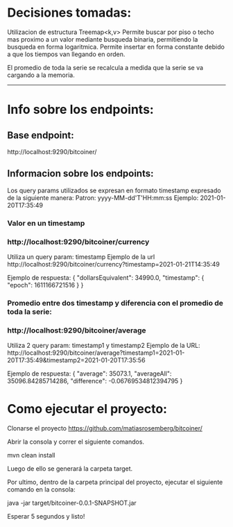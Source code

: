 # Decisiones tomadas:

Utilizacion de estructura Treemap<k,v>
Permite buscar por piso o techo mas proximo a un valor mediante busqueda binaria, permitiendo la busqueda en forma logaritmica.
Permite insertar en forma constante debido a que los tiempos van llegando en orden.

El promedio de toda la serie se recalcula a medida que la serie se va cargando a la memoria.

---------------------------------

# Info sobre los endpoints:

## Base endpoint:
http://localhost:9290/bitcoiner/

## Informacion sobre los endpoints:

Los query params utilizados se expresan en formato timestamp expresado de la siguiente manera:
Patron: yyyy-MM-dd'T'HH:mm:ss
Ejemplo: 2021-01-20T17:35:49

### Valor en un timestamp
### http://localhost:9290/bitcoiner/currency
Utiliza un query param: timestamp
Ejemplo de la url
http://localhost:9290/bitcoiner/currency?timestamp=2021-01-21T14:35:49

Ejemplo de respuesta:
{
    "dollarsEquivalent": 34990.0,
    "timestamp": {
        "epoch": 1611166721516
    }
}

### Promedio entre dos timestamp y diferencia con el promedio de toda la serie:
### http://localhost:9290/bitcoiner/average
Utiliza 2 query param: timestamp1 y timestamp2
Ejemplo de la URL:
http://localhost:9290/bitcoiner/average?timestamp1=2021-01-20T17:35:49&timestamp2=2021-01-20T17:35:56

Ejemplo de respuesta:
{
    "average": 35073.1,
    "averageAll": 35096.84285714286,
    "difference": -0.06769534812394795
}

# Como ejecutar el proyecto:

Clonarse el proyecto https://github.com/matiasrosemberg/bitcoiner/

Abrir la consola y correr el siguiente comandos.

mvn clean install

Luego de ello se generará la carpeta target.

Por ultimo, dentro de la carpeta principal del proyecto, ejecutar el siguiente comando en la consola:

java -jar target/bitcoiner-0.0.1-SNAPSHOT.jar 

Esperar 5 segundos y listo!

